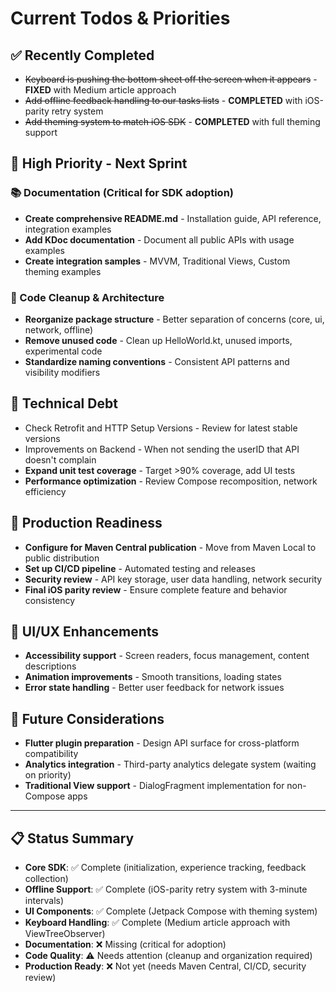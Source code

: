# Current Todos & Priorities

## ✅ Recently Completed
- ~~Keyboard is pushing the bottom sheet off the screen when it appears~~ - **FIXED** with Medium article approach
- ~~Add offline feedback handling to our tasks lists~~ - **COMPLETED** with iOS-parity retry system
- ~~Add theming system to match iOS SDK~~ - **COMPLETED** with full theming support

## 🎯 High Priority - Next Sprint

### 📚 Documentation (Critical for SDK adoption)
- **Create comprehensive README.md** - Installation guide, API reference, integration examples
- **Add KDoc documentation** - Document all public APIs with usage examples
- **Create integration samples** - MVVM, Traditional Views, Custom theming examples

### 🧹 Code Cleanup & Architecture
- **Reorganize package structure** - Better separation of concerns (core, ui, network, offline)
- **Remove unused code** - Clean up HelloWorld.kt, unused imports, experimental code
- **Standardize naming conventions** - Consistent API patterns and visibility modifiers

## 🔧 Technical Debt
- Check Retrofit and HTTP Setup Versions - Review for latest stable versions
- Improvements on Backend - When not sending the userID that API doesn't complain
- **Expand unit test coverage** - Target >90% coverage, add UI tests
- **Performance optimization** - Review Compose recomposition, network efficiency

## 🚀 Production Readiness
- **Configure for Maven Central publication** - Move from Maven Local to public distribution
- **Set up CI/CD pipeline** - Automated testing and releases
- **Security review** - API key storage, user data handling, network security
- **Final iOS parity review** - Ensure complete feature and behavior consistency

## 🎨 UI/UX Enhancements
- **Accessibility support** - Screen readers, focus management, content descriptions
- **Animation improvements** - Smooth transitions, loading states
- **Error state handling** - Better user feedback for network issues

## 📱 Future Considerations
- **Flutter plugin preparation** - Design API surface for cross-platform compatibility
- **Analytics integration** - Third-party analytics delegate system (waiting on priority)
- **Traditional View support** - DialogFragment implementation for non-Compose apps

---

## 📋 Status Summary
- **Core SDK**: ✅ Complete (initialization, experience tracking, feedback collection)
- **Offline Support**: ✅ Complete (iOS-parity retry system with 3-minute intervals)
- **UI Components**: ✅ Complete (Jetpack Compose with theming system)
- **Keyboard Handling**: ✅ Complete (Medium article approach with ViewTreeObserver)
- **Documentation**: ❌ Missing (critical for adoption)
- **Code Quality**: ⚠️ Needs attention (cleanup and organization required)
- **Production Ready**: ❌ Not yet (needs Maven Central, CI/CD, security review)